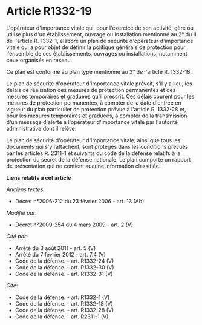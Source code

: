 # Article R1332-19

L'opérateur d'importance vitale qui, pour l'exercice de son activité, gère ou utilise plus d'un établissement, ouvrage ou
installation mentionné au 2° du II de l'article R. 1332-1, élabore un plan de sécurité d'opérateur d'importance vitale qui a
pour objet de définir la politique générale de protection pour l'ensemble de ces établissements, ouvrages ou installations,
notamment ceux organisés en réseau. 

Ce plan est conforme au plan type mentionné au 3° de l'article R. 1332-18. 

Le plan de sécurité d'opérateur d'importance vitale prévoit, s'il y a lieu, les délais de réalisation des mesures de
protection permanentes et des mesures temporaires et graduées qu'il prescrit. Ces délais courent pour les mesures de
protection permanentes, à compter de la date d'entrée en vigueur du plan particulier de protection prévue à l'article R.
1332-28 et, pour les mesures temporaires et graduées, à compter de la transmission d'un message d'alerte à l'opérateur
d'importance vitale par l'autorité administrative dont il relève. 

Le plan de sécurité d'opérateur d'importance vitale, ainsi que tous les documents qui s'y rattachent, sont protégés dans les
conditions prévues par les articles R. 2311-1 et suivants du code de la défense relatifs à la protection du secret de la
défense nationale. Le plan comporte un rapport de présentation qui ne contient aucune information classifiée.

**Liens relatifs à cet article**

_Anciens textes_:

  - Décret n°2006-212 du 23 février 2006 - art. 13 (Ab)

_Modifié par_:

  - Décret n°2009-254 du 4 mars 2009 - art. 2 (V)

_Cité par_:

  - Arrêté du 3 août 2011 - art. 5 (V)
  - Arrêté du 7 février 2012 - art. 7.4 (V)
  - Code de la défense. - art. R1332-24 (V)
  - Code de la défense. - art. R1332-30 (V)
  - Code de la défense. - art. R1332-31 (V)

_Cite_:

  - Code de la défense. - art. R1332-1 (V)
  - Code de la défense. - art. R1332-18 (V)
  - Code de la défense. - art. R1332-28 (V)
  - Code de la défense. - art. R2311-1 (V)

